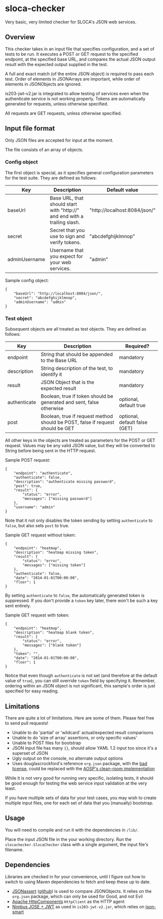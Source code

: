 # sloca-checker

Very basic, very limited checker for SLOCA's JSON web services.

## Overview

This checker takes in an input file that specifies configuration, and a set of tests to be run. It executes a POST or GET request to the specified endpoint, at the specified base URL, and compares the actual JSON output result with the expected output supplied in the test.

A full and exact match (of the entire JSON object) is required to pass each test. Order of elements in JSONArrays are important, while order of elements in JSONObjects are ignored.

is203-jwt-v2.jar is integrated to allow testing of services even when the authenticate service is not working properly. Tokens are automatically generated for requests, unless otherwise specified.

All requests are GET requests, unless otherwise specified.

## Input file format

Only JSON files are accepted for input at the moment.

The file consists of an array of objects.

### Config object

The first object is special, as it specifies general configuration parameters for the test suite. They are defined as follows:

Key             | Description       | Default value
----------------|-------------------|---------------
baseUrl         | Base URL, that should start with "http://" and end with a trailing slash.     | "http://localhost:8084/json/"
secret          | Secret that you use to sign and verify tokens. | "abcdefghijklmnop"
adminUsername   | Username that you expect for your web services. | "admin"

Sample config object:

```
{
    "baseUrl": "http://localhost:8084/json/",
    "secret": "abcdefghijklmnop",
    "adminUsername": "admin"
}
```

### Test object

Subsequent objects are all treated as test objects. They are defined as follows:

Key             | Description       | Required?
----------------|-------------------|---------------
endpoint        | String that should be appended to the Base URL | mandatory
description     | String description of the test, to identify it | mandatory
result          | JSON Object that is the expected result | mandatory
authenticate    | Boolean, true if token should be generated and sent, false otherwise | optional, default true
post            | Boolean, true if request method should be POST, false if request should be GET | optional, default false (GET)

All other keys in the objects are treated as parameters for the POST or GET request. Values may be any valid JSON value, but they will be converted to String before being sent in the HTTP request.

Sample POST request:

```
{
    "endpoint": "authenticate",
    "authenticate": false,
    "description": "authenticate missing password",
    "post": true,
    "result": {
        "status": "error",
        "messages": ["missing password"]
    },
    "username": "admin"
}
```

Note that it not only disables the token sending by setting `authenticate` to `false`, but also sets `post` to true.

Sample GET request without token:

```
{
    "endpoint": "heatmap",
    "description": "heatmap missing token",
    "result": {
        "status": "error",
        "messages": ["missing token"]
    },
    "authenticate": false,
    "date": "2014-01-01T00:00:00",
    "floor": 1
}
```

By setting `authenticate` to `false`, the automatically generated token is suppressed. If you don't provide a `token` key later, there won't be such a key sent entirely.

Sample GET request with token:

```
{
    "endpoint": "heatmap",
    "description": "heatmap blank token",
    "result": {
        "status": "error",
        "messages": ["blank token"]
    },
    "token": "",
    "date": "2014-01-01T00:00:00",
    "floor": 1
}
```

Notice that even though `authenticate` is not set (and therefore at the default value of `true`), you can still override `token` field by specifying it. Remember, ordering within an JSON object is not significant, this sample's order is just specified for easy reading.

## Limitations

There are quite a lot of limitations. Here are some of them. Please feel free to send pull requests!

* Unable to do 'partial' or 'wildcard' actual/expected result comparisons
* Unable to do 'size of array' assertions, or only specific values'
* Unable to POST files for bootstrap
* JSON input file has many `{}`, should allow YAML 1.2 input too since it's a superset of JSON
* Ugly output on the console, no alternate output options
* Uses douglascrockford's reference `org.json` package, with the [bad license](http://tanguy.ortolo.eu/blog/article46/json-license), could be replaced with the [AOSP's clean-room implementation](https://android.googlesource.com/platform/libcore/+/ics-plus-aosp/json?autodive=0)

While it is not very good for running very specific, isolating tests, it should be good enough for testing the web service input validation at the very least.

If you have multiple sets of data for your test cases, you may wish to create multiple input files, one for each set of data that you (manually) bootstrap.

## Usage
You will need to compile and run it with the dependencies in `/lib/`.

Place the input JSON file in the your working directory. Run the `slocachecker.SlocaChecker` class with a single argument, the input file's filename.

## Dependencies

Libraries are checked in for your convenience, until I figure out how to switch to using Maven dependencies to fetch and keep these up to date.

* [JSONassert](http://jsonassert.skyscreamer.org/) ([github](https://github.com/skyscreamer/jsonassert)) is used to compare JSONObjects. It relies on the `org.json` package, which can only be used for Good, and not Evil
* [Apache HttpComponents](http://hc.apache.org/) `HttpClient` as the HTTP agent
* [Nimbus JOSE + JWT](http://connect2id.com/products/nimbus-jose-jwt) as used in `is203-jwt-v2.jar`, which relies on [json-smart](https://code.google.com/p/json-smart/)

